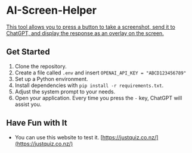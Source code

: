 # AI-Screen-Helper

[This tool allows you to press a button to take a screenshot, send it to ChatGPT, and display the response as an overlay on the screen.](https://justquiz.co.nz/)

## Get Started

1. Clone the repository.
2. Create a file called `.env` and insert `OPENAI_API_KEY = "ABCD123456789"`
3. Set up a Python environment.
4. Install dependencies with `pip install -r requirements.txt`.
5. Adjust the system prompt to your needs.
6. Open your application. Every time you press the `-` key, ChatGPT will assist you.

## Have Fun with It
- You can use this website to test it. [https://justquiz.co.nz/](https://justquiz.co.nz/)